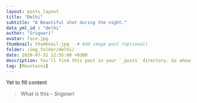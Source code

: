 ```yaml
---
layout: posts_layout
title: "Delhi"
subtitle: "A Beautiful shot during the night."
data_yml_id : "delhi"
author: "Srigowri"
avatar: face.jpg
thumbnail: thumbnail.jpg   # Add image post (optional)
folder: /img_folder/delhi/
date: 2020-07-31 12:55:00 +0300
description: You’ll find this post in your `_posts` directory. Go ahead and edit it and re-build the site to see your changes. # Add post description (optional)
tag: [Mountains]
---
```

Yet to fill content


> What is this <cite>- Srigowri</cite>

